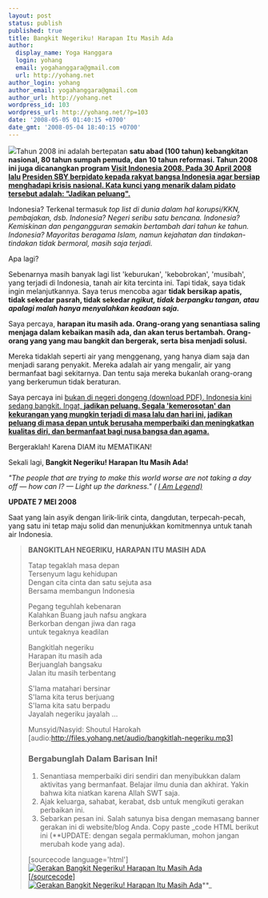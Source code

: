 ```yaml
---
layout: post
status: publish
published: true
title: Bangkit Negeriku! Harapan Itu Masih Ada
author:
  display_name: Yoga Hanggara
  login: yohang
  email: yogahanggara@gmail.com
  url: http://yohang.net
author_login: yohang
author_email: yogahanggara@gmail.com
author_url: http://yohang.net
wordpress_id: 103
wordpress_url: http://yohang.net/?p=103
date: '2008-05-05 01:40:15 +0700'
date_gmt: '2008-05-04 18:40:15 +0700'
---
```

![](http://yohang.net/wp-content/uploads/2118265005_85507a64d7_m3.jpg)Tahun 2008 ini adalah bertepatan **satu abad (100 tahun) kebangkitan nasional, 80 tahun sumpah pemuda, dan 10 tahun reformasi. Tahun 2008 ini juga dicanangkan program [Visit Indonesia 2008. Pada 30 April 2008 lalu](http://www.my-indonesia.info/) [Presiden SBY berpidato kepada rakyat bangsa Indonesia agar bersiap menghadapi krisis nasional. Kata kunci yang menarik dalam pidato tersebut adalah: "Jadikan peluang".](http://pidatopresidensby.blogspot.com/2008/05/pidato-presiden-susilo-bambang_4966.html)**

Indonesia? Terkenal termasuk _top list di dunia dalam hal korupsi/KKN, pembajakan, dsb. Indonesia? Negeri seribu satu bencana. Indonesia? Kemiskinan dan pengangguran semakin bertambah dari tahun ke tahun. Indonesia? Mayoritas beragama Islam, namun kejahatan dan tindakan-tindakan tidak bermoral, masih saja terjadi._

Apa lagi?<!--more-->

Sebenarnya masih banyak lagi list 'keburukan', 'kebobrokan', 'musibah', yang terjadi di Indonesia, tanah air kita tercinta ini. Tapi tidak, saya tidak ingin melanjutkannya. Saya terus mencoba agar **tidak bersikap apatis, tidak sekedar pasrah, tidak sekedar _ngikut, tidak berpangku tangan, atau apalagi malah hanya menyalahkan keadaan saja._**

Saya percaya, **harapan itu masih ada. Orang-orang yang senantiasa saling menjaga dalam kebaikan masih ada, dan akan terus bertambah. Orang-orang yang yang mau bangkit dan bergerak, serta bisa menjadi solusi.**

Mereka tidaklah seperti air yang menggenang, yang hanya diam saja dan menjadi sarang penyakit. Mereka adalah air yang mengalir, air yang bermanfaat bagi sekitarnya. Dan tentu saja mereka bukanlah orang-orang yang berkerumun tidak beraturan.

Saya percaya ini [bukan di negeri dongeng (download PDF). Indonesia kini sedang bangkit. Ingat, **jadikan peluang. Segala 'kemerosotan' dan kekurangan yang mungkin terjadi di masa lalu dan hari ini, jadikan peluang di masa depan untuk berusaha memperbaiki dan meningkatkan kualitas diri, dan bermanfaat bagi nusa bangsa dan agama.**](http://www.box.net/shared/7i90t6eu87)

Bergeraklah! Karena DIAM itu MEMATIKAN!

Sekali lagi, **Bangkit Negeriku! Harapan Itu Masih Ada!**

_"The people that are trying to make this world worse are not taking a day off — how can I? — Light up the darkness." ( [I Am Legend)](http://en.wikipedia.org/wiki/I_Am_Legend_%28film%29)_

**UPDATE 7 MEI 2008**

Saat yang lain asyik dengan lirik-lirik cinta, dangdutan, terpecah-pecah, yang satu ini tetap maju solid dan menunjukkan komitmennya untuk tanah air Indonesia.

> **BANGKITLAH NEGERIKU, HARAPAN ITU MASIH ADA**
> 
> Tatap tegaklah masa depan  
> Tersenyum lagu kehidupan  
> Dengan cita cinta dan satu sejuta asa  
> Bersama membangun Indonesia
> 
> Pegang teguhlah kebenaran  
> Kalahkan Buang jauh nafsu angkara  
> Berkorban dengan jiwa dan raga  
> untuk tegaknya keadilan
> 
> Bangkitlah negeriku  
> Harapan itu masih ada  
> Berjuanglah bangsaku  
> Jalan itu masih terbentang
> 
> S'lama matahari bersinar  
> S'lama kita terus berjuang  
> S'lama kita satu berpadu  
> Jayalah negeriku jayalah ...
> 
> Munsyid/Nasyid: Shoutul Harokah  
> [audio:http://files.yohang.net/audio/bangkitlah-negeriku.mp3]
> 
> ### Bergabunglah Dalam Barisan Ini!
> 1. Senantiasa memperbaiki diri sendiri dan menyibukkan dalam aktivitas yang bermanfaat. Belajar ilmu dunia dan akhirat. Yakin bahwa kita niatkan karena Allah SWT saja.
> 2. Ajak keluarga, sahabat, kerabat, dsb untuk mengikuti gerakan perbaikan ini.
> 3. Sebarkan pesan ini. Salah satunya bisa dengan memasang banner gerakan ini di website/blog Anda. Copy paste _code HTML berikut ini (**UPDATE: dengan segala permakluman, mohon jangan merubah kode yang ada).  
>   
> [sourcecode language='html']  
> [![Gerakan Bangkit Negeriku! Harapan Itu Masih Ada](http://yohang.net/wp-content/uploads/harapan-itu-masih-ada.gif "Gerakan Bangkit Negeriku! Harapan Itu Masih Ada")  
> [/sourcecode]  
> ](http://yohang.net/bangkit-negeriku-harapan-itu-masih-ada/ "Gerakan Bangkit Negeriku! Harapan Itu Masih Ada") [![Gerakan Bangkit Negeriku! Harapan Itu Masih Ada](http://yohang.net/wp-content/uploads/harapan-itu-masih-ada1.gif "Gerakan Bangkit Negeriku! Harapan Itu Masih Ada")](http://yohang.net/bangkit-negeriku-harapan-itu-masih-ada/ "Gerakan Bangkit Negeriku! Harapan Itu Masih Ada")**_
